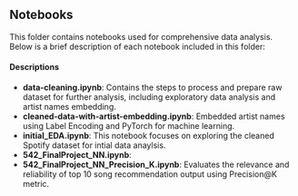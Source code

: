 ## Notebooks
This folder contains notebooks used for comprehensive data analysis. Below is a brief description of each notebook included in this folder:

#### Descriptions 
- **data-cleaning.ipynb**: Contains the steps to process and prepare raw dataset for further analysis, including exploratory data analysis and artist names embedding.
- **cleaned-data-with-artist-embedding.ipynb**: Embedded artist names using Label Encoding and PyTorch for machine learning.
- **initial_EDA.ipynb**: This notebook focuses on exploring the cleaned Spotify dataset for intial data anaylsis. 
- **542_FinalProject_NN.ipynb**: 
- **542_FinalProject_NN_Precision_K.ipynb**: Evaluates the relevance and reliability of top 10 song recommendation output using Precision@K metric. 